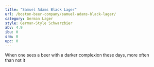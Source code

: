```yaml
---
title: "Samuel Adams Black Lager"
url: /boston-beer-company/samuel-adams-black-lager/
category: German Lager
style: German-Style Schwarzbier
abv: 4.9
ibu: 0
srm: 0
upc: 0
---
```

When one sees a beer with a darker complexion these days, more often than not it

